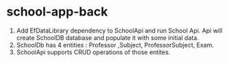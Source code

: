 # school-app-back
1. Add EfDataLibrary dependency to SchoolApi and run School Api. Api will create SchoolDB database and populate it with some initial data.
2. SchoolDb has 4 entities : Professor ,Subject, ProfessorSubject, Exam.
3. SchoolApi supports CRUD operations of those entites. 
